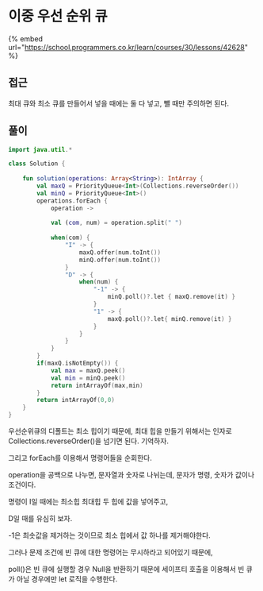 # 이중 우선 순위 큐

{% embed url="https://school.programmers.co.kr/learn/courses/30/lessons/42628" %}

## 접근

최대 큐와 최소 큐를 만들어서 넣을 때에는 둘 다 넣고, 뺄 때만 주의하면 된다.

## 풀이

```kotlin
import java.util.*

class Solution {
    
    fun solution(operations: Array<String>): IntArray {
        val maxQ = PriorityQueue<Int>(Collections.reverseOrder())
        val minQ = PriorityQueue<Int>()
        operations.forEach {
            operation ->
            
            val (com, num) = operation.split(" ")
            
            when(com) {
                "I" -> {
                    maxQ.offer(num.toInt())
                    minQ.offer(num.toInt())
                }
                "D" -> {
                    when(num) {
                        "-1" -> {
                            minQ.poll()?.let { maxQ.remove(it) }
                        }
                        "1" -> {
                            maxQ.poll()?.let{ minQ.remove(it) }
                        }
                    }
                }
            }
        }
        if(maxQ.isNotEmpty()) {
            val max = maxQ.peek()
            val min = minQ.peek()
            return intArrayOf(max,min)
        }
        return intArrayOf(0,0)
    }
}
```

우선순위큐의 디폴트는 최소 힙이기 때문에, 최대 힙을 만들기 위해서는 인자로 Collections.reverseOrder()을 넘기면 된다. 기억하자.

그리고 forEach를 이용해서 명령어들을 순회한다.

operation을 공백으로 나누면, 문자열과 숫자로 나뉘는데, 문자가 명령, 숫자가 값이나 조건이다.

명령이 I일 때에는 최소힙 최대힙 두 힙에 값을 넣어주고,

D일 때를 유심히 보자.

\-1은 최솟값을 제거하는 것이므로 최소 힙에서 값 하나를 제거해야한다.

그러나 문제 조건에 빈 큐에 대한 명령어는 무시하라고 되어있기 때문에,

poll()은 빈 큐에 실행할 경우 Null을 반환하기 때문에 세이프티 호출을 이용해서 빈 큐가 아닐 경우에만 let 로직을 수행한다.

